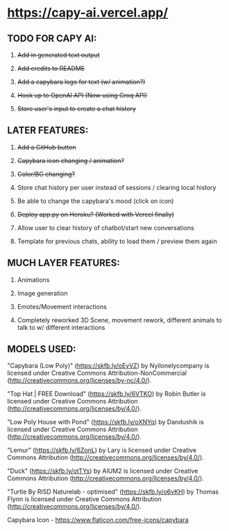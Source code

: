 # https://capy-ai.vercel.app/

## TODO FOR CAPY AI:

1. ~~Add in generated text output~~

2. ~~Add credits to README~~

3. ~~Add a capybara logo for text (w/ animation?)~~

4. ~~Hook up to OpenAI API (Now using Groq API)~~

5. ~~Store user's input to create a chat history~~


## LATER FEATURES:

1. ~~Add a GitHub button~~

2. ~~Capybara icon changing / animation?~~

3. ~~Color/BG changing?~~

4. Store chat history per user instead of sessions / clearing local history

5. Be able to change the capybara's mood (click on icon)

6. ~~Deploy app.py on Heroku? (Worked with Vercel finally)~~

7. Allow user to clear history of chatbot/start new conversations

8. Template for previous chats, ability to load them / preview them again

## MUCH LAYER FEATURES:

1. Animations

2. Image generation

3. Emotes/Movement interactions

4. Completely reworked 3D Scene,  movement rework, different animals to talk to w/ different interactions



## MODELS USED:

"Capybara (Low Poly)" (https://skfb.ly/oEyVZ) by Nyilonelycompany is licensed under Creative Commons Attribution-NonCommercial (http://creativecommons.org/licenses/by-nc/4.0/).

"Top Hat | FREE Download" (https://skfb.ly/6VTKO) by Robin Butler is licensed under Creative Commons Attribution (http://creativecommons.org/licenses/by/4.0/).

"Low Poly House with Pond" (https://skfb.ly/oXNYq) by Dandushik is licensed under Creative Commons Attribution (http://creativecommons.org/licenses/by/4.0/).

"Lemur" (https://skfb.ly/6ZonL) by Lary is licensed under Creative Commons Attribution (http://creativecommons.org/licenses/by/4.0/).

"Duck" (https://skfb.ly/otTYs) by AIUM2 is licensed under Creative Commons Attribution (http://creativecommons.org/licenses/by/4.0/).

"Turtle By RISD Naturelab - optimised" (https://skfb.ly/o6vKH) by Thomas Flynn is licensed under Creative Commons Attribution (http://creativecommons.org/licenses/by/4.0/).


Capybara Icon - https://www.flaticon.com/free-icons/capybara
